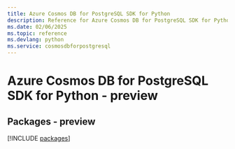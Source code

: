 ```yaml
---
title: Azure Cosmos DB for PostgreSQL SDK for Python
description: Reference for Azure Cosmos DB for PostgreSQL SDK for Python
ms.date: 02/06/2025
ms.topic: reference
ms.devlang: python
ms.service: cosmosdbforpostgresql
---
```

# Azure Cosmos DB for PostgreSQL SDK for Python - preview
## Packages - preview
[!INCLUDE [packages](cosmos-db-for-postgresql-index.md)]